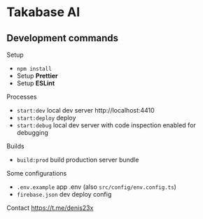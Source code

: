# Takabase AI

## Development commands

Setup

- `npm install`
- Setup **Prettier**
- Setup **ESLint**

Processes

- `start:dev` local dev server http://localhost:4410
- `start:deploy` deploy
- `start:debug` local dev server with code inspection enabled for debugging

Builds

- `build:prod` build production server bundle

Some configurations

- `.env.example` app .env (also `src/config/env.config.ts`)
- `firebase.json` dev deploy config

Contact https://t.me/denis23x
